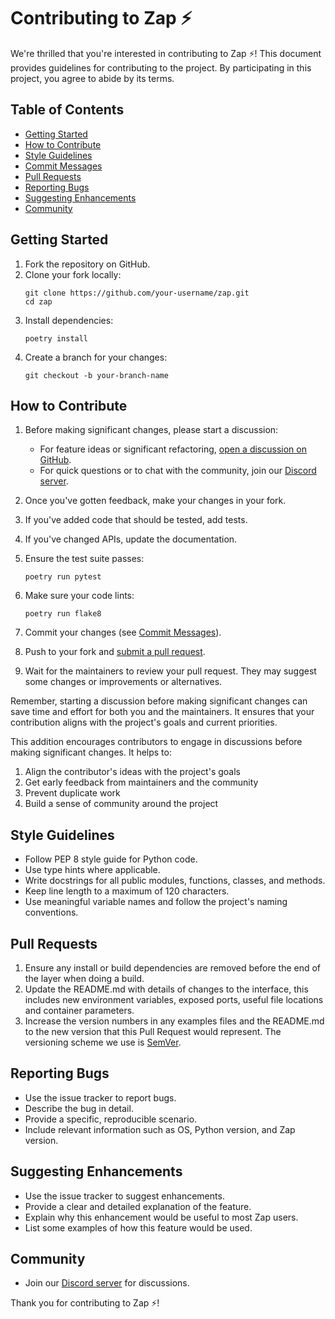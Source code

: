 # Contributing to Zap ⚡️

We're thrilled that you're interested in contributing to Zap ⚡️! This document provides guidelines for contributing to the project. By participating in this project, you agree to abide by its terms.

## Table of Contents

- [Getting Started](#getting-started)
- [How to Contribute](#how-to-contribute)
- [Style Guidelines](#style-guidelines)
- [Commit Messages](#commit-messages)
- [Pull Requests](#pull-requests)
- [Reporting Bugs](#reporting-bugs)
- [Suggesting Enhancements](#suggesting-enhancements)
- [Community](#community)

## Getting Started

1. Fork the repository on GitHub.
2. Clone your fork locally:
   ```
   git clone https://github.com/your-username/zap.git
   cd zap
   ```
3. Install dependencies:
   ```
   poetry install
   ```
4. Create a branch for your changes:
   ```
   git checkout -b your-branch-name
   ```

## How to Contribute

1. Before making significant changes, please start a discussion:
   - For feature ideas or significant refactoring, [open a discussion on GitHub](https://github.com/nikhil-pandey/zap/discussions).
   - For quick questions or to chat with the community, join our [Discord server](https://discord.gg/jAEuU9KPdx).

2. Once you've gotten feedback, make your changes in your fork.

3. If you've added code that should be tested, add tests.

4. If you've changed APIs, update the documentation.

5. Ensure the test suite passes:
   ```
   poetry run pytest
   ```

6. Make sure your code lints:
   ```
   poetry run flake8
   ```

7. Commit your changes (see [Commit Messages](#commit-messages)).

8. Push to your fork and [submit a pull request](#pull-requests).

9. Wait for the maintainers to review your pull request. They may suggest some changes or improvements or alternatives.

Remember, starting a discussion before making significant changes can save time and effort for both you and the maintainers. It ensures that your contribution aligns with the project's goals and current priorities.

This addition encourages contributors to engage in discussions before making significant changes. It helps to:

1. Align the contributor's ideas with the project's goals
2. Get early feedback from maintainers and the community
3. Prevent duplicate work
4. Build a sense of community around the project

## Style Guidelines

- Follow PEP 8 style guide for Python code.
- Use type hints where applicable.
- Write docstrings for all public modules, functions, classes, and methods.
- Keep line length to a maximum of 120 characters.
- Use meaningful variable names and follow the project's naming conventions.

## Pull Requests

1. Ensure any install or build dependencies are removed before the end of the layer when doing a build.
2. Update the README.md with details of changes to the interface, this includes new environment variables, exposed ports, useful file locations and container parameters.
3. Increase the version numbers in any examples files and the README.md to the new version that this Pull Request would represent. The versioning scheme we use is [SemVer](http://semver.org/).

## Reporting Bugs

- Use the issue tracker to report bugs.
- Describe the bug in detail.
- Provide a specific, reproducible scenario.
- Include relevant information such as OS, Python version, and Zap version.

## Suggesting Enhancements

- Use the issue tracker to suggest enhancements.
- Provide a clear and detailed explanation of the feature.
- Explain why this enhancement would be useful to most Zap users.
- List some examples of how this feature would be used.

## Community

- Join our [Discord server](https://discord.gg/jAEuU9KPdx) for discussions.

Thank you for contributing to Zap ⚡️!